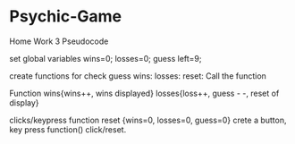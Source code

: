 # Psychic-Game
Home Work 3
Pseudocode

set global variables
wins=0;
losses=0;
guess left=9;

create functions for
check guess
wins:
losses:
reset:
Call the function

Function wins{wins++, wins displayed}
losses{loss++, guess - -, reset of display}

clicks/keypress
function reset {wins=0, losses=0, guess=0}
crete a button, key press function()
click/reset.
